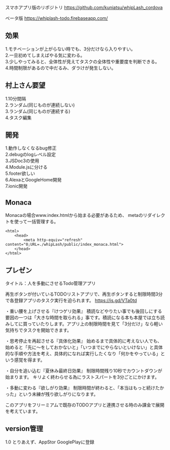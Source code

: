 スマホアプリ版のリポジトリ
https://github.com/kuniatsu/whipLash_cordova



ベータ版
https://whiplash-todo.firebaseapp.com/  

## 効果  
1.モチベーションが上がらない時でも、3分だけなら入りやすい。  
2.一旦初めてしまえばやる気に変わる。  
3.少しやってみると、全体性が見えてタスクの全体性や重要度を判断できる。  
4.時間制限があるので中だるみ、ダラけが発生しない。  
  
  
## 村上さん要望  
1.10分間隔  
2.ランダム(同じものが連続しない)  
3.ランダム(同じものが連続する)  
4.タスク編集  
  
  
  
## 開発  
1.動作しなくなるbug修正  
2.debugのlogレベル設定  
3.JSDoc3の使用  
4.Module.jsに分ける  
5.footer欲しい  
6.AlexaとGoogleHome開発  
7.ionic開発  
  
## Monaca 
Monacaの場合www.index.htmlから始まる必要があるため、
metaのリダイレクトを使って一括管理する。
```
<html>
    <head>
        <meta http-equiv="refresh" content="0;URL=./whipLash/public/index_monaca.html">
    </head>
</html>
```




## プレゼン
タイトル：人を多動にさせるTodo管理アプリ

再生ボタンが付いているTODOリストアプリで、再生ボタンすると制限時間3分で各登録アプリのタスク実行を迫られます。
https://is.gd/VTa0td

・重い腰を上げさせる『けつゲリ効果』
積読などやりたい事でも後回しにする要因の一つは「大きな時間を取られる」事です。積読になる本も本屋では立ち読みしてに買っていたりします。アプリ上の制限時間を見て「3分だけ」なら軽い気持ちでタスクを開始できます。

・思考停止を再起させる『具体化効果』
始めるまで具体的に考えない人でも、始めると「先に〜をしておかないと」「いつまでにやらないといけない」と具体的な手順や方法を考え、具体的になれば実行したくなり「何かをやっている」という感覚を得ます。

・自分を追い込む『夏休み最終日効果』
制限時間残り10秒でカウントダウンが始まります。
キリよく終わらせる為にラストスパートを3分ごとにかけます。

・多動に変わる『欲しがり効果』
制限時間が終わると、「本当はもっと続けたかった」という未練が残り欲しがりになります。

このアプリをフリーミアムで既存のTODOアプリと連携させる時のみ課金で展開を考えています。


## version管理
1.0 とりあえず、AppStor GooglePlayに登録

